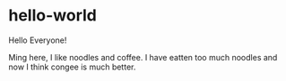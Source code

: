 # hello-world

Hello Everyone!

Ming here, I like noodles and coffee.
I have eatten too much noodles and now I think congee is much better.
